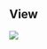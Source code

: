 ## **View**

<img src="https://estivenmayhuay.github.io/newsletter-singup/assets/images/view.png" />